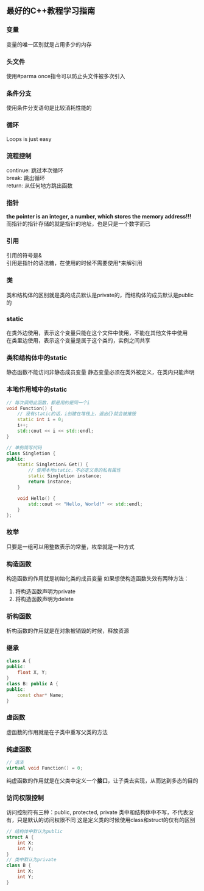 ## 最好的C++教程学习指南

### 变量
变量的唯一区别就是占用多少的内存

### 头文件
使用#parma once指令可以防止头文件被多次引入

### 条件分支
使用条件分支语句是比较消耗性能的

### 循环
Loops is just easy

### 流程控制
continue: 跳过本次循环<br>
break: 跳出循环<br>
return: 从任何地方跳出函数<br>

### 指针
**the pointer is an integer, a number, which stores the memory address!!!**<br>
而指针的指针存储的就是指针的地址，也是只是一个数字而已

### 引用
引用的符号是&<br>
引用是指针的语法糖，在使用的时候不需要使用*来解引用

### 类
类和结构体的区别就是类的成员默认是private的，而结构体的成员默认是public的

### static
在类外边使用，表示这个变量只能在这个文件中使用，不能在其他文件中使用<br>
在类里边使用，表示这个变量是属于这个类的，实例之间共享

### 类和结构体中的static
静态函数不能访问非静态成员变量
静态变量必须在类外被定义，在类内只能声明

### 本地作用域中的static

```c++
// 每次调用此函数，都是用的是同一个i
void Function() {
    // 没有static的话，i创建在堆栈上，退出{}就会被摧毁
    static int i = 0;
    i++;
    std::cout << i << std::endl;
}
```

```c++
// 单例简写代码
class Singletion {
public:
    static Singletion& Get() {
        // 使用本地static，不必定义类的私有属性
        static Singletion instance;
        return instance;
    }

    void Hello() {
        std::cout << "Hello, World!" << std::endl;
    }
};
```

### 枚举
只要是一组可以用整数表示的常量，枚举就是一种方式

### 构造函数
构造函数的作用就是初始化类的成员变量
如果想使构造函数失效有两种方法：
1. 将构造函数声明为private
2. 将构造函数声明为delete

### 析构函数
析构函数的作用就是在对象被销毁的时候，释放资源

### 继承

```cpp
class A {
public:
    float X, Y;
}
class B: public A {
public:
    const char* Name;
}
```

### 虚函数
虚函数的作用就是在子类中重写父类的方法

### 纯虚函数

```cpp
// 语法
virtual void Function() = 0;
```

纯虚函数的作用就是在父类中定义一个**接口**，让子类去实现，从而达到多态的目的

### 访问权限控制
访问控制符有三种：public, protected, private
类中和结构体中不写，不代表没有，只是默认的访问权限不同
这是定义类的时候使用class和struct的仅有的区别
```cpp
// 结构体中默认为public
struct A {
    int X;
    int Y;
}
// 类中默认为private
class B {
    int X;
    int Y;
}
```

